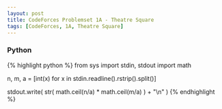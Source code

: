 ```yaml
---
layout: post
title: CodeForces Problemset 1A - Theatre Square 
tags: [CodeForces, 1A, Theatre Square]
---
```


### Python
{% highlight python %}
from sys import stdin, stdout
import math

n, m, a = [int(x) for x in stdin.readline().rstrip().split()]

stdout.write( str( math.ceil(n/a) * math.ceil(m/a) ) + "\n" )
{% endhighlight %}
